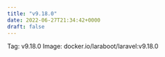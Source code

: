 ```yaml
---
title: "v9.18.0"
date: 2022-06-27T21:34:42+0000
draft: false
---
```


Tag: v9.18.0
Image: docker.io/laraboot/laravel:v9.18.0
